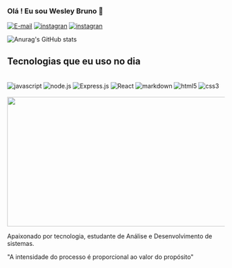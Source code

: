 
### Olá ! Eu sou Wesley Bruno 👋

[![E-mail](https://img.shields.io/badge/Gmail-D14836?style=for-the-badge&logo=gmail&logoColor=white)](https://weskbruno@gmail.com)
[![instagran](https://img.shields.io/badge/Instagram-E4405F?style=for-the-badge&logo=instagram&logoColor=white)](https://github.com/weskbru)
[![instagran](https://img.shields.io/badge/LinkedIn-0077B5?style=for-the-badge&logo=linkedin&logoColor=white)](https://www.linkedin.com/in/wesley-bruno/)



![Anurag's GitHub stats](https://github-readme-stats.vercel.app/api?username=weskbru&show_icons=true&theme=dark)

## Tecnologias que eu uso no dia 

<div style="display: inline_block"><br/>
<img align="center" alt="javascript" src="https://img.shields.io/badge/JavaScript-F7DF1E?style=for-the-badge&logo=javascript&logoColor=black"/>
<img align="center" alt="node.js" src="https://img.shields.io/badge/Node.js-43853D?style=for-the-badge&logo=node.js&logoColor=white"/>
<img align="center" alt="Express.js" src="https://img.shields.io/badge/Express.js-404D59?style=for-the-badge"/>
<img align="center" alt="React" src="https://img.shields.io/badge/React-20232A?style=for-the-badge&logo=react&logoColor=61DAFB"/>
<img align="center" alt="markdown" src="https://img.shields.io/badge/Markdown-000000?style=for-the-badge&logo=markdown&logoColor=white"/>
<img align="center" alt="html5" src="https://img.shields.io/badge/HTML5-E34F26?style=for-the-badge&logo=html5&logoColor=white"/>
<img align="center" alt="css3" src="https://img.shields.io/badge/CSS3-1572B6?style=for-the-badge&logo=css3&logoColor=white"/>
</div><br/>

<div align="center">
  <img src="https://media.giphy.com/media/QNFhOolVeCzPQ2Mx85/giphy.gif" 
  width="600" height="300"/>
</div>

Apaixonado por tecnologia, estudante de Análise e Desenvolvimento de sistemas.

"A intensidade do processo é proporcional ao valor do propósito"

